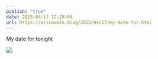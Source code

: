 ```yaml
---
publish: "true"
date: 2015-04-17 17:29:04
url: https://ericmwalk.blog/2015/04/17/my-date-for.html
---
```


My date for tonight

![](https://ericmwalk.blog/uploads/2022/a3a64dc026.jpg)